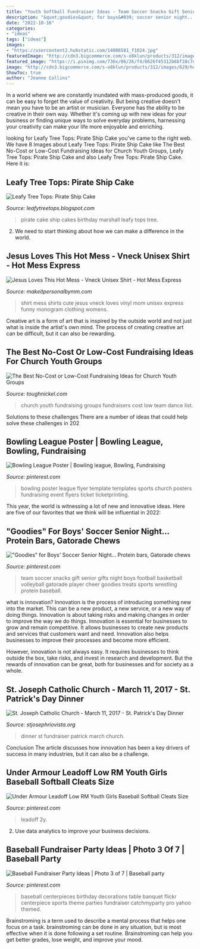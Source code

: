 ```yaml
---
title: "Youth Softball Fundraiser Ideas - Team Soccer Snacks Gift Senior Gifts Night Boys Football Basketball Volleyball Gatorade Player Cheer Goodies Treats Sports Wrestling Protein Baseball"
description: "&quot;goodies&quot; for boys&#039; soccer senior night... protein bars, gatorade chews"
date: "2022-10-16"
categories:
- "ideas"
tags: ["ideas"]
images:
- "https://usercontent2.hubstatic.com/14086581_f1024.jpg"
featuredImage: "http://cdn3.bigcommerce.com/s-o8klun/products/312/images/629/hot_mess__45242.1472521889.490.588.jpg?c=2"
featured_image: "https://i.pinimg.com/736x/06/26/f4/0626f45312b6bf28c7d81f913862009f.jpg"
image: "http://cdn3.bigcommerce.com/s-o8klun/products/312/images/629/hot_mess__45242.1472521889.490.588.jpg?c=2"
ShowToc: true
author: "Jeanne Collins"
---
```



In a world where we are constantly inundated with mass-produced goods, it can be easy to forget the value of creativity. But being creative doesn't mean you have to be an artist or musician. Everyone has the ability to be creative in their own way. Whether it's coming up with new ideas for your business or finding unique ways to solve everyday problems, harnessing your creativity can make your life more enjoyable and enriching.

	

		
looking for Leafy Tree Tops: Pirate Ship Cake you've came to the right web. We have 8 Images about Leafy Tree Tops: Pirate Ship Cake like The Best No-Cost or Low-Cost Fundraising Ideas for Church Youth Groups, Leafy Tree Tops: Pirate Ship Cake and also Leafy Tree Tops: Pirate Ship Cake. Here it is:
		
    
## Leafy Tree Tops: Pirate Ship Cake

<img loading=lazy src="https://3.bp.blogspot.com/-xU5ZWBUBslA/T5wO9AwXgjI/AAAAAAAAKbc/lEEDK1F1BTk/s1600/GC1_0333.JPG" onerror="this.onerror=null;this.src='https://tse3.mm.bing.net/th?id=OIP.uZnDh6pZrZ886tqgC64rfQHaLG&amp;pid=15.1';" alt="Leafy Tree Tops: Pirate Ship Cake">

_Source: leafytreetops.blogspot.com_

>pirate cake ship cakes birthday marshall leafy tops tree. 

	

2. We need to start thinking about how we can make a difference in the world.

    
## Jesus Loves This Hot Mess - Vneck Unisex Shirt - Hot Mess Express

<img loading=lazy src="http://cdn3.bigcommerce.com/s-o8klun/products/312/images/629/hot_mess__45242.1472521889.490.588.jpg?c=2" onerror="this.onerror=null;this.src='https://tse4.mm.bing.net/th?id=OIP.AaikLds4-5z4FQcuz57JswAAAA&amp;pid=15.1';" alt="Jesus Loves This Hot Mess - Vneck Unisex Shirt - Hot Mess Express">

_Source: makeitpersonalbymm.com_

>shirt mess shirts cute jesus vneck loves vinyl mom unisex express funny monogram clothing womens. 

	

Creative art is a form of art that is inspired by the outside world and not just what is inside the artist's own mind. The process of creating creative art can be difficult, but it can also be rewarding.

    
## The Best No-Cost Or Low-Cost Fundraising Ideas For Church Youth Groups

<img loading=lazy src="https://usercontent2.hubstatic.com/14086581_f1024.jpg" onerror="this.onerror=null;this.src='https://tse4.mm.bing.net/th?id=OIP.3QI8IR_oQOhvVu5-ner4QAHaJ4&amp;pid=15.1';" alt="The Best No-Cost or Low-Cost Fundraising Ideas for Church Youth Groups">

_Source: toughnickel.com_

>church youth fundraising groups fundraisers cost low team dance list. 

	

Solutions to these challenges
There are a number of ideas that could help solve these challenges in 202
    
## Bowling League Poster | Bowling League, Bowling, Fundraising

<img loading=lazy src="https://i.pinimg.com/736x/1d/eb/7c/1deb7c9906e645b2148f1c31a9f6f506--church-activities-poster-designs.jpg" onerror="this.onerror=null;this.src='https://tse3.mm.bing.net/th?id=OIP.r13DFwKl-GU3A7ogCUUpSQHaLH&amp;pid=15.1';" alt="Bowling League Poster | Bowling league, Bowling, Fundraising">

_Source: pinterest.com_

>bowling poster league flyer template templates sports church posters fundraising event flyers ticket ticketprinting. 

	

This year, the world is witnessing a lot of new and innovative ideas. Here are five of our favorites that we think will be influential in 2022: 

    
## &quot;Goodies&quot; For Boys&#039; Soccer Senior Night... Protein Bars, Gatorade Chews

<img loading=lazy src="https://i.pinimg.com/originals/db/e7/0a/dbe70ac468309471096a5763119d227b.jpg" onerror="this.onerror=null;this.src='https://tse3.mm.bing.net/th?id=OIP.yEnhOD9odCZoRP_HilJ6JAHaKh&amp;pid=15.1';" alt="&quot;Goodies&quot; for Boys&#039; Soccer Senior Night... Protein bars, Gatorade chews">

_Source: pinterest.com_

>team soccer snacks gift senior gifts night boys football basketball volleyball gatorade player cheer goodies treats sports wrestling protein baseball. 

	

what is innovation?
Innovation is the process of introducing something new into the market. This can be a new product, a new service, or a new way of doing things. Innovation is about taking risks and making changes in order to improve the way we do things.
Innovation is essential for businesses to grow and remain competitive. It allows businesses to create new products and services that customers want and need. Innovation also helps businesses to improve their processes and become more efficient.

However, innovation is not always easy. It requires businesses to think outside the box, take risks, and invest in research and development. But the rewards of innovation can be great, both for businesses and for society as a whole.

    
## St. Joseph Catholic Church - March 11, 2017 - St. Patrick&#039;s Day Dinner

<img loading=lazy src="https://stjosephriovista.org/photoalbums/st-patricks-day-dinner-31117/20170311_173737_resized.jpg" onerror="this.onerror=null;this.src='https://tse2.mm.bing.net/th?id=OIP.g6KA7BQVpTt7nx0wfL6mqQHaNJ&amp;pid=15.1';" alt="St. Joseph Catholic Church - March 11, 2017 - St. Patrick&#039;s Day Dinner">

_Source: stjosephriovista.org_

>dinner st fundraiser patrick march church. 

	

Conclusion
The article discusses how innovation has been a key drivers of success in many industries, but it can also be a challenge.

    
## Under Armour Leadoff Low RM Youth Girls Baseball Softball Cleats Size

<img loading=lazy src="https://i.pinimg.com/736x/06/26/f4/0626f45312b6bf28c7d81f913862009f.jpg" onerror="this.onerror=null;this.src='https://tse3.mm.bing.net/th?id=OIP.xeFIdwx-z4v8dZrHfWNMDgHaHa&amp;pid=15.1';" alt="Under Armour Leadoff Low RM Youth Girls Baseball Softball Cleats Size">

_Source: pinterest.com_

>leadoff 2y. 

	

2. Use data analytics to improve your business decisions.

    
## Baseball Fundraiser Party Ideas | Photo 3 Of 7 | Baseball Party

<img loading=lazy src="https://i.pinimg.com/originals/4c/df/ff/4cdfff4aece86b4ac6a867bcf21af775.jpg" onerror="this.onerror=null;this.src='https://tse1.mm.bing.net/th?id=OIP.RlIRXQz2Jp7P5SyxmsLkdgHaLF&amp;pid=15.1';" alt="Baseball Fundraiser Party Ideas | Photo 3 of 7 | Baseball party">

_Source: pinterest.com_

>baseball centerpieces birthday decorations table banquet flickr centerpiece sports theme parties fundraiser catchmyparty pro yahoo themed. 

	

Brainstroming is a term used to describe a mental process that helps one focus on a task. brainstroming can be done in any situation, but is most effective when it is done following a set routine. Brainstroming can help you get better grades, lose weight, and improve your mood.

